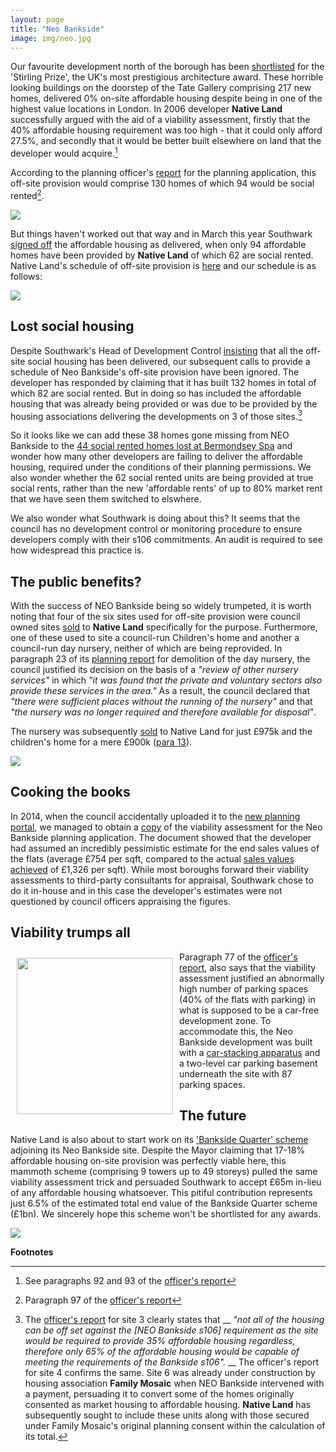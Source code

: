 ```yaml
---
layout: page
title: "Neo Bankside"
image: img/neo.jpg
---
```


Our favourite development north of the borough has been [shortlisted](http://www.theguardian.com/artanddesign/2015/jul/16/stirling-prize-2015-uk-housing-crisis) for the 'Stirling Prize', the UK's most prestigious architecture award. These horrible looking buildings on the doorstep of the Tate Gallery comprising 217 new homes, delivered 0% on-site affordable housing despite being in one of the highest value locations in London. In 2006 developer __Native Land__ successfully argued with the aid of a viability assessment, firstly that the 40% affordable housing requirement was too high - that it could only afford 27.5%, and secondly that it would be better built elsewhere on land that the developer would acquire.[^1]

According to the planning officer's [report](http://moderngov.southwark.gov.uk/Data/Planning%20Committee/20061114/Agenda/Item%2064%20-%20BanksideIndustrial%20Estate,%20118-122%20Southwark%20Street,%2044%20Holland%20Street&%2047%20Hopton%20Street,%20London,%20SE1%200SW.pdf) for the planning application, this off-site provision would comprise 130 homes of which 94 would be social rented[^2]. 

![](http://crappistmartin.github.io/images/neobanksideOR.png)


But things haven't worked out that way and in March this year Southwark [signed off](http://planbuild.southwark.gov.uk/documents/?GetDocument=%7b%7b%7b!v%2fDXoWcM7JHiLzTujQD8BQ%3d%3d!%7d%7d%7d) the affordable housing as delivered, when only 94 affordable homes have been provided by __Native Land__ of which 62 are social rented. Native Land's schedule of off-site provision is [here](http://crappistmartin.github.io/images/NeoBankside_PressRelease.pdf) and our schedule is as follows:

![](http://crappistmartin.github.io/images/NeoBankside_Provision.png)

## Lost social housing
Despite Southwark's Head of Development Control [insisting](https://twitter.com/interpolitan_1/status/621603023085797376) that all the off-site social housing has been delivered, our subsequent calls to provide a schedule of Neo Bankside's off-site provision have been ignored. The developer has responded by claiming that it has built 132 homes in total of which 82 are social rented. But in doing so has included the affordable housing that was already being provided or was due to be provided by the housing associations delivering the developments on 3 of those sites.[^3] 

So it looks like we can add these 38 homes gone missing from NEO Bankside to the [44 social rented homes lost at Bermondsey Spa](http://www.southwarknews.co.uk/news/southwark-council-probes-44-missing-social-homes/) and wonder how many other developers are failing to deliver the affordable housing, required under the conditions of their planning permissions. We also wonder whether the 62 social rented units are being provided at true social rents, rather than the new 'affordable rents' of up to 80% market rent that we have seen them switched to elswhere.

We also wonder what Southwark is doing about this? It seems that the council has no development control or monitoring procedure to ensure developers comply with their s106 commitments. An audit is required to see how widespread this practice is.

## The public benefits?
With the success of NEO Bankside being so widely trumpeted, it is worth noting that four of the six sites used for off-site provision were council owned sites [sold](http://moderngov.southwarksites.com/documents/s4006/Disposal%20of%20Four%20Sites%20to%20Native%20Land%20Off-site%20Affordable%20Housing.pdf) to __Native Land__ specifically for the purpose. Furthermore, one of these used to site a council-run Children's home and another a council-run day nursery, neither of which are being reprovided. In paragraph 23 of its [planning report](http://planbuild.southwark.gov.uk/documents/?GetDocument=%7b%7b%7b!MThhBTJ0G25rq0%2bkN01Fhg%3d%3d!%7d%7d%7d) for demolition of the day nursery, the council justified its decision on the basis of a _"review of other nursery services"_ in which _"it was found that the private and voluntary sectors also provide these services in the area."_ As a result, the council declared that _"there were sufficient places without the running of the nursery"_ and that _"the nursery was no longer required and therefore available for disposal"_.  

The nursery was subsequently [sold](http://moderngov.southwarksites.com/mgConvert2PDF.aspx?ID=7853) to Native Land for just £975k and the children's home for a mere £900k ([para 13](http://moderngov.southwarksites.com/mgConvert2PDF.aspx?ID=7853)). 

 
![](http://crappistmartin.github.io/images/AbbeyStreet_ChildrensHome.png)


## Cooking the books
In 2014, when the council accidentally uploaded it to the [new planning portal](http://www.southwark.gov.uk/info/485/planning_applications/554/search_for_planning_applications), we managed to obtain a [copy](http://crappistmartin.github.io/images/NeoBankside_VA.pdf) of the viability assessment for the Neo Bankside planning application. The document showed that the developer had assumed an incredibly pessimistic estimate for the end sales values of the flats (average £754 per sqft, compared to the actual [sales values achieved](http://www.colliers.com/~/media/Files/EMEA/UK/research/residential/201202-central-london-residential-market.pdf) of £1,326 per sqft).
While most boroughs forward their viability assessments to third-party consultants for appraisal, Southwark chose to do it in-house and in this case the developer's estimates were not questioned by council officers appraising the figures.  

## Viability trumps all
<img src="http://www.my-autoparking.com/photo/pl1100312-hydraulic_drive_automatic_garage_car_stacking_system_smart_car_parking_system_project.jpg" align="left" width="250" style="margin:10px">Paragraph 77 of the [officer's report](http://moderngov.southwark.gov.uk/Data/Planning%20Committee/20061114/Agenda/Item%2064%20-%20BanksideIndustrial%20Estate,%20118-122%20Southwark%20Street,%2044%20Holland%20Street&%2047%20Hopton%20Street,%20London,%20SE1%200SW.pdf), also says that the viability assessment justified an abnormally high number of parking spaces (40% of the flats with parking) in what is supposed to be a car-free development zone. To accommodate this, the Neo Bankside development was built with a [car-stacking apparatus](http://planbuild.southwark.gov.uk:8190/online-applications/applicationDetails.do?previousCaseUprn=200003376898&previousCaseType=Property&previousKeyVal=_STHWR_PROPLPI_42138_1&activeTab=summary&previousCaseNumber=_STHWR_PROPLPI_42138_1&keyVal=_STHWR_DCAPR_9520430) and a two-level car parking basement underneath the site with 87 parking spaces.  


## The future
Native Land is also about to start work on its ['Bankside Quarter' scheme](http://crappistmartin.github.io/ludgate-and-sampson-house) adjoining its Neo Bankside site. Despite the Mayor claiming that 17-18% affordable housing on-site provision was perfectly viable here, this mammoth scheme (comprising 9 towers up to 49 storeys) pulled the same viability assessment trick and persuaded Southwark to accept £65m in-lieu of any affordable housing whatsoever. This pitiful contribution represents just 6.5% of the estimated total end value of the Bankside Quarter scheme (£1bn). We sincerely hope this scheme won't be shortlisted for any awards.  

![](http://crappistmartin.github.io/images/ludgate_sampson3.png) 


__Footnotes__

[^1]: See paragraphs 92 and 93 of the [officer's report](http://moderngov.southwark.gov.uk/Data/Planning%20Committee/20061114/Agenda/Item%2064%20-%20BanksideIndustrial%20Estate,%20118-122%20Southwark%20Street,%2044%20Holland%20Street&%2047%20Hopton%20Street,%20London,%20SE1%200SW.pdf)

[^2]: Paragraph 97 of the [officer's report](http://moderngov.southwark.gov.uk/Data/Planning%20Committee/20061114/Agenda/Item%2064%20-%20BanksideIndustrial%20Estate,%20118-122%20Southwark%20Street,%2044%20Holland%20Street&%2047%20Hopton%20Street,%20London,%20SE1%200SW.pdf)

[^3]: The [officer's report](http://planbuild.southwark.gov.uk/documents/?GetDocument=%7b%7b%7b!Nm8ezkzFMD9f7kPr1h%2bcGg%3d%3d!%7d%7d%7d) for site 3 clearly states that __ _"not all of the housing can be off set against the [NEO Bankside s106] requirement as the site would be required to provide 35% affordable housing regardless, therefore only 65% of the affordable housing would be capable of meeting the requirements of the Bankside s106"._ __ The officer's report for site 4 confirms the same. Site 6 was already under construction by housing association __Family Mosaic__ when NEO Bankside intervened with a payment, persuading it to convert some of the homes originally consented as market housing to affordable housing. __Native Land__ has subsequently sought to include these units along with those secured under Family Mosaic's original planning consent within the calculation of its total.  



